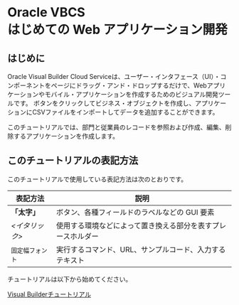 # Oracle VBCS<br/>はじめての Web アプリケーション開発

## はじめに

Oracle Visual Builder Cloud Serviceは、ユーザー・インタフェース（UI）・コンポーネントをページにドラッグ・アンド・ドロップするだけで、Webアプリケーションやモバイル・アプリケーションを作成するためのビジュアル開発ツールです。
ボタンをクリックしてビジネス・オブジェクトを作成し、アプリケーションにCSVファイルをインポートしてデータを追加することができます。

このチュートリアルでは、部門と従業員のレコードを参照および作成、編集、削除するアプリケーションを作成します。

## このチュートリアルの表記方法

このチュートリアルで使用している表記方法は次のとおりです。

|表記方法|説明|
|------|---|
|**「太字」**|ボタン、各種フィールドのラベルなどの GUI 要素|
|*<イタリック>*|使用する環境などによって置き換える部分を表すプレースホルダー|
|`固定幅フォント`|実行するコマンド、URL、サンプルコード、入力するテキスト|

チュートリアルは以下から始めてください。

[Visual Builderチュートリアル](contents/part1/README.md)